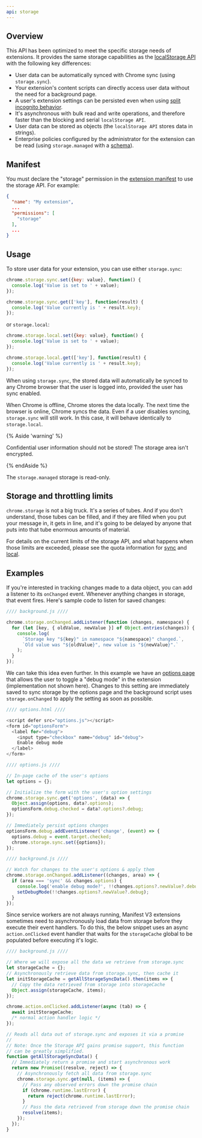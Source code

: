 ```yaml
---
api: storage
---
```


## Overview

This API has been optimized to meet the specific storage needs of extensions. It provides the same
storage capabilities as the [localStorage API][local-storage] with the following key differences:

- User data can be automatically synced with Chrome sync (using `storage.sync`).
- Your extension's content scripts can directly access user data without the need for a background
  page.
- A user's extension settings can be persisted even when using [split incognito
  behavior][incognito].
- It's asynchronous with bulk read and write operations, and therefore faster than the blocking and
  serial `localStorage API`.
- User data can be stored as objects (the `localStorage API` stores data in strings).
- Enterprise policies configured by the administrator for the extension can be read (using
  `storage.managed` with a [schema][api-storage]).

## Manifest

You must declare the "storage" permission in the [extension manifest][api-tabs] to use the storage
API. For example:

```json
{
  "name": "My extension",
  ...
  "permissions": [
    "storage"
  ],
  ...
}
```

## Usage

To store user data for your extension, you can use either `storage.sync`:

```js
chrome.storage.sync.set({key: value}, function() {
  console.log('Value is set to ' + value);
});

chrome.storage.sync.get(['key'], function(result) {
  console.log('Value currently is ' + result.key);
});
```

or `storage.local`:

```js
chrome.storage.local.set({key: value}, function() {
  console.log('Value is set to ' + value);
});

chrome.storage.local.get(['key'], function(result) {
  console.log('Value currently is ' + result.key);
});
```

When using `storage.sync`, the stored data will automatically be synced to any Chrome browser that
the user is logged into, provided the user has sync enabled.

When Chrome is offline, Chrome stores the data locally. The next time the browser is online, Chrome
syncs the data. Even if a user disables syncing, `storage.sync` will still work. In this case, it
will behave identically to `storage.local`.

{% Aside 'warning' %}

Confidential user information should not be stored! The storage area isn't encrypted.

{% endAside %}

The `storage.managed` storage is read-only.

## Storage and throttling limits

`chrome.storage` is not a big truck. It's a series of tubes. And if you don't understand, those
tubes can be filled, and if they are filled when you put your message in, it gets in line, and it's
going to be delayed by anyone that puts into that tube enormous amounts of material.

For details on the current limits of the storage API, and what happens when those limits are
exceeded, please see the quota information for [sync][prop-sync] and [local][prop-local].

## Examples

If you're interested in tracking changes made to a data object, you can add a listener to its
`onChanged` event. Whenever anything changes in storage, that event fires. Here's sample code to
listen for saved changes:

```js
//// background.js ////

chrome.storage.onChanged.addListener(function (changes, namespace) {
  for (let [key, { oldValue, newValue }] of Object.entries(changes)) {
    console.log(
      `Storage key "${key}" in namespace "${namespace}" changed.`,
      `Old value was "${oldValue}", new value is "${newValue}".`
    );
  }
});
```

We can take this idea even further. In this example we have an [options page][options-page] that
allows the user to toggle a "debug mode" in the extension (implementation not shown here). Changes
to this setting are immediately saved to sync storage by the options page and the background script uses `storage.onChanged` to apply the setting as soon as possible.

```js
//// options.html ////

<script defer src="options.js"></script>
<form id="optionsForm">
  <label for="debug">
    <input type="checkbox" name="debug" id="debug">
    Enable debug mode
  </label>
</form>

//// options.js ////

// In-page cache of the user's options
let options = {};

// Initialize the form with the user's option settings
chrome.storage.sync.get('options', (data) => {
  Object.assign(options, data?.options);
  optionsForm.debug.checked = data?.options?.debug;
});

// Immediately persist options changes
optionsForm.debug.addEventListener('change', (event) => {
  options.debug = event.target.checked;
  chrome.storage.sync.set({options});
});

//// background.js ////

// Watch for changes to the user's options & apply them
chrome.storage.onChanged.addListener((changes, area) => {
  if (area === 'sync' && changes.options) {
    console.log('enable debug mode?', !!changes.options?.newValue?.debug);
    setDebugMode(!!changes.options?.newValue?.debug);
  }
});
```

Since service workers are not always running, Manifest V3 extensions sometimes need to
asynchronously load data from storage before they execute their event handlers. To do this, the
below snippet uses an async `action.onClicked` event handler that waits for the `storageCache`
global to be populated before executing it's logic.

```js
//// background.js ////

// Where we will expose all the data we retrieve from storage.sync
let storageCache = {};
// Asynchronously retrieve data from storage.sync, then cache it
let initStorageCache = getAllStorageSyncData().then(items => {
  // Copy the data retrieved from storage into storageCache
  Object.assign(storageCache, items);
});

chrome.action.onClicked.addListener(async (tab) => {
  await initStorageCache;
  /* normal action handler logic */
});

// Reads all data out of storage.sync and exposes it via a promise
//
// Note: Once the Storage API gains promise support, this function
// can be greatly simplified.
function getAllStorageSyncData() {
  // Immediately return a promise and start asynchronous work
  return new Promise((resolve, reject) => {
    // Asynchronously fetch all data from storage.sync
    chrome.storage.sync.get(null, (items) => {
      // Pass any observed errors down the promise chain
      if (chrome.runtime.lastError) {
        return reject(chrome.runtime.lastError);
      }
      // Pass the data retrieved from storage down the promise chain
      resolve(items);
    });
  });
}
```

[api-storage]: /docs/extensions/mv2/manifest/storage
[api-tabs]: /docs/extensions/mv2/tabs
[incognito]: /docs/extensions/mv2/manifest/incognito
[local-storage]: https://developer.mozilla.org/en-US/docs/Web/API/Window/localStorage
[options-page]: https://developer.chrome.com/docs/extensions/mv3/options/
[prop-local]: #property-local
[prop-sync]: #property-sync
